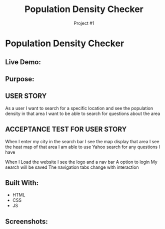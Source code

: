 <h1 align="center">Population Density Checker</h1>
<p align="center">Project #1</p>


# Population Density Checker

## Live Demo: 

## Purpose:

## USER STORY
As a user 
I want to search for a specific location and see the population density in that area
I want to be able to search for questions about the area


## ACCEPTANCE TEST FOR USER STORY
When I enter my city in the search bar 
I see the map display that area
I see the heat map of that area
I am able to use Yahoo search for any questions I have

When I Load the website
I see the logo and a nav bar 
A option to login 
My search will be saved 
The navigation tabs change with interaction 


## Built With:
* HTML
* CSS
* JS

## Screenshots: 



